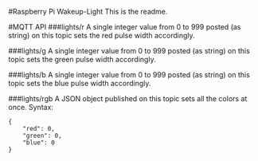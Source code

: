 #Raspberry Pi Wakeup-Light
This is the readme.

#MQTT API
###lights/r
A single integer value from 0 to 999 posted (as string) on this topic sets the red pulse width accordingly.

###lights/g
A single integer value from 0 to 999 posted (as string) on this topic sets the green pulse width accordingly.

###lights/b
A single integer value from 0 to 999 posted (as string) on this topic sets the blue pulse width accordingly.

###lights/rgb
A JSON object published on this topic sets all the colors at once. Syntax:

	{
		"red": 0, 
		"green": 0, 
		"blue": 0
	}